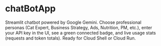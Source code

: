 # chatBotApp
Streamlit chatbot powered by Google Gemini. Choose professional personas (Cat Expert, Business Strategy, Ads, Nutrition, PM, etc.), enter your API key in the UI, see a green connected badge, and live usage stats (requests and token totals). Ready for Cloud Shell or Cloud Run.

